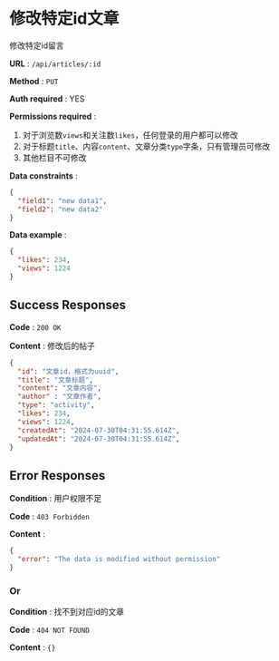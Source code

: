 # 修改特定id文章

修改特定id留言

**URL** : `/api/articles/:id`

**Method** : `PUT`

**Auth required** : YES

**Permissions required** : 
1. 对于浏览数`views`和关注数`likes`，任何登录的用户都可以修改
2. 对于标题`title`、内容`content`、文章分类`type`字条，只有管理员可修改
3. 其他栏目不可修改

**Data constraints** : 
```json
{
  "field1": "new data1",
  "field2": "new data2"
}
```

**Data example** : 
```json
{
  "likes": 234,
  "views": 1224
}
```

## Success Responses

**Code** : `200 OK`

**Content** : 
修改后的帖子

```json
{
  "id": "文章id，格式为uuid",
  "title": "文章标题",
  "content": "文章内容",
  "author" : "文章作者", 
  "type": "activity", 
  "likes": 234,
  "views": 1224,
  "createdAt": "2024-07-30T04:31:55.614Z", 
  "updatedAt": "2024-07-30T04:31:55.614Z", 
}
```

## Error Responses

**Condition** : 用户权限不足

**Code** : `403 Forbidden`

**Content** : 
```json
{
  "error": "The data is modified without permission"
}
```

### Or

**Condition** : 找不到对应id的文章

**Code** : `404 NOT FOUND`

**Content** : `{}`